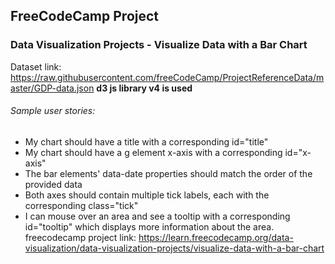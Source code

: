 ## FreeCodeCamp Project
### Data Visualization Projects - Visualize Data with a Bar Chart
Dataset link: https://raw.githubusercontent.com/freeCodeCamp/ProjectReferenceData/master/GDP-data.json
**d3 js library v4 is used**
###### Sample user stories:
* My chart should have a title with a corresponding id="title"
* My chart should have a g element x-axis with a corresponding id="x-axis"
* The bar elements' data-date properties should match the order of the provided data
* Both axes should contain multiple tick labels, each with the corresponding class="tick"
* I can mouse over an area and see a tooltip with a corresponding id="tooltip" which displays more information about the area.
freecodecamp project link: https://learn.freecodecamp.org/data-visualization/data-visualization-projects/visualize-data-with-a-bar-chart

